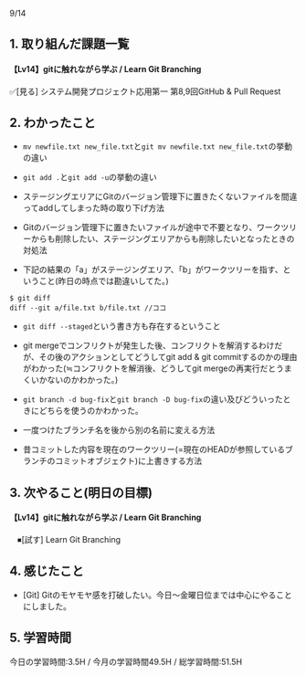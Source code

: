 9/14

## 1. 取り組んだ課題一覧
#### 【Lv14】gitに触れながら学ぶ / Learn Git Branching
 ✅[見る] システム開発プロジェクト応用第一 第8,9回GitHub & Pull Request

## 2. わかったこと
- `mv newfile.txt new_file.txt`と`git mv newfile.txt new_file.txt`の挙動の違い

- `git add .`と`git add -u`の挙動の違い

- ステージングエリアにGitのバージョン管理下に置きたくないファイルを間違ってaddしてしまった時の取り下げ方法

- Gitのバージョン管理下に置きたいファイルが途中で不要となり、ワークツリーからも削除したい、ステージングエリアからも削除したいとなったときの対処法

- 下記の結果の「a」がステージングエリア、「b」がワークツリーを指す、ということ(昨日の時点では勘違いしてた。)
```
$ git diff
diff --git a/file.txt b/file.txt //ココ
```

- `git diff --staged`という書き方も存在するということ

- git mergeでコンフリクトが発生した後、コンフリクトを解消するわけだが、その後のアクションとしてどうしてgit add & git commitするのかの理由がわかった(≒コンフリクトを解消後、どうしてgit mergeの再実行だとうまくいかないのかわかった。)

- `git branch -d bug-fix`と`git branch -D bug-fix`の違い及びどういったときにどちらを使うのかわかった。

- 一度つけたブランチ名を後から別の名前に変える方法

- 昔コミットした内容を現在のワークツリー(=現在のHEADが参照しているブランチのコミットオブジェクト)に上書きする方法

## 3. 次やること(明日の目標)
#### 【Lv14】gitに触れながら学ぶ / Learn Git Branching
　⏹[試す] Learn Git Branching

## 4. 感じたこと
- [Git] Gitのモヤモヤ感を打破したい。今日～金曜日位までは中心にやることにしました。

## 5. 学習時間
今日の学習時間:3.5H / 今月の学習時間49.5H / 総学習時間:51.5H

